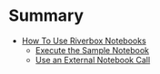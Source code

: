 # Summary

- [How To Use Riverbox Notebooks](./how-to-use-riverbox.md)
    - [Execute the Sample Notebook](./execute-the-sample-notebook.md)
    - [Use an External Notebook Call](./use-an-external-call.md)
